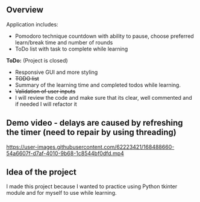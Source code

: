 ## Overview

Application includes:

- Pomodoro technique countdown with ability to pause, choose preferred learn/break time and number of rounds
- ToDo list with task to complete while learning

**ToDo:** (Project is closed)

- Responsive GUI and more styling
- ~~TODO list~~
- Summary of the learning time and completed todos while learning.
- ~~Validation of user inputs~~
- I will review the code and make sure that its clear, well commented and if needed I will refactor it

## Demo video - delays are caused by refreshing the timer (need to repair by using threading)
https://user-images.githubusercontent.com/62223421/168488660-54a6607f-d7af-4010-9b68-1c8544bf0dfd.mp4


## Idea of the project
I made this project because I wanted to practice using Python tkinter module and for myself to use while learning.
